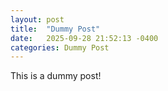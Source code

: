 ```yaml
---
layout: post
title:  "Dummy Post"
date:   2025-09-28 21:52:13 -0400
categories: Dummy Post
---
```


This is a dummy post!